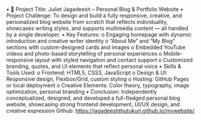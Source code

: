 •	🔗 Project Title: Juliet Jagadeesh – Personal Blog & Portfolio Website
•	Project Challenge:
To design and build a fully responsive, creative, and personalized blog website from scratch that reflects individuality, showcases writing styles, and supports multimedia content — all handled by a single developer.
•	Key Features:
o	Engaging homepage with dynamic introduction and creative writer identity
o	“About Me” and “My Blog” sections with custom-designed cards and images
o	Embedded YouTube videos and photo-based storytelling of personal experiences
o	Mobile-responsive layout with styled navigation and contact support
o	Customized branding, quotes, and UI elements that reflect personal voice
•	Skills & Tools Used:
o	Frontend: HTML5, CSS3, JavaScript
o	Design & UI: Responsive design, Flexbox/Grid, custom styling
o	Hosting: GitHub Pages or local deployment
o	Creative Elements: Color theory, typography, image optimization, personal branding
•	Conclusion:
Independently conceptualized, designed, and developed a full-fledged personal blog website, showcasing strong frontend development, UI/UX design, and creative expression
Github: https://jagadeeshthutukuri.github.io/mywebsite/
